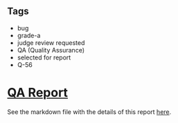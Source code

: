 ## Tags

- bug
- grade-a
- judge review requested
- QA (Quality Assurance)
- selected for report
- Q-56

# [QA Report](https://github.com/code-423n4/2022-11-stakehouse-findings/issues/403) 

See the markdown file with the details of this report [here](https://github.com/code-423n4/2022-11-stakehouse-findings/blob/main/data/0xSmartContract-Q.md).